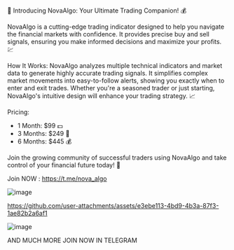 🚀 Introducing NovaAlgo: Your Ultimate Trading Companion! 💰

NovaAlgo is a cutting-edge trading indicator designed to help you navigate the financial markets with confidence. It provides precise buy and sell signals, ensuring you make informed decisions and maximize your profits. 💹

How It Works:
NovaAlgo analyzes multiple technical indicators and market data to generate highly accurate trading signals. It simplifies complex market movements into easy-to-follow alerts, showing you exactly when to enter and exit trades. Whether you're a seasoned trader or just starting, NovaAlgo's intuitive design will enhance your trading strategy. 📈

Pricing:
- 1 Month: $99 💵
- 3 Months: $249 💸
- 6 Months: $445 💰

Join the growing community of successful traders using NovaAlgo and take control of your financial future today! 🌟

Join NOW : https://t.me/nova_algo

![image](https://github.com/user-attachments/assets/5782d3e3-cb5b-4e29-b6d7-c69e441c1108)

https://github.com/user-attachments/assets/e3ebe113-4bd9-4b3a-87f3-1ae82b2a6af1

![image](https://github.com/user-attachments/assets/47cecd79-6b3c-400f-bc55-80d7153cd278)


AND MUCH MORE JOIN NOW IN TELEGRAM
